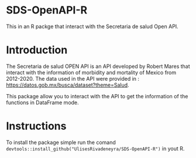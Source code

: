 # SDS-OpenAPI-R
This in an R packge that interact with the Secretaria de salud Open API.

# Introduction
The Secretaria de salud OPEN API is an API developed by Robert Mares that interact with the information of morbidity and mortality of Mexico from 2012-2020.
The data used in the API were provided in : https://datos.gob.mx/busca/dataset?theme=Salud.

This package allow you to interact with the API to get the information of the functions in DataFrame mode.

# Instructions 
To install the package simple run the comand ``` devtools::install_github("UlisesRivadeneyra/SDS-OpenAPI-R")``` in yout R.
